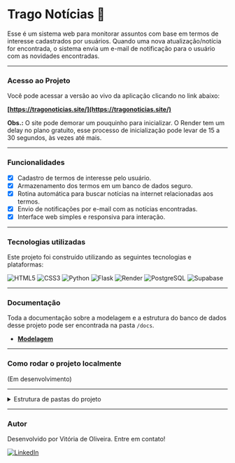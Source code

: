 # Trago Notícias 📰

Esse é um sistema web para monitorar assuntos com base em termos de interesse cadastrados por usuários. Quando uma nova atualização/notícia for encontrada, o sistema envia um e-mail de notificação para o usuário com as novidades encontradas.

---

### Acesso ao Projeto

Você pode acessar a versão ao vivo da aplicação clicando no link abaixo:

**[https://tragonoticias.site/](https://tragonoticias.site/)**

**Obs.:** O site pode demorar um pouquinho para inicializar. O Render tem um delay no plano gratuito, esse processo de inicialização pode levar de 15 a 30 segundos, às vezes até mais.

---

### Funcionalidades

- [x] Cadastro de termos de interesse pelo usuário.
- [x] Armazenamento dos termos em um banco de dados seguro.
- [x] Rotina automática para buscar notícias na internet relacionadas aos termos.
- [x] Envio de notificações por e-mail com as notícias encontradas.
- [x] Interface web simples e responsiva para interação.

---

### Tecnologias utilizadas

Este projeto foi construído utilizando as seguintes tecnologias e plataformas:

![HTML5](https://img.shields.io/badge/HTML5-E34F26?style=for-the-badge&logo=html5&logoColor=white)
![CSS3](https://img.shields.io/badge/CSS3-1572B6?style=for-the-badge&logo=css3&logoColor=white)
![Python](https://img.shields.io/badge/Python-3776AB?style=for-the-badge&logo=python&logoColor=white)
![Flask](https://img.shields.io/badge/Flask-000000?style=for-the-badge&logo=flask&logoColor=white)
![Render](https://img.shields.io/badge/Render-46E3B7?style=for-the-badge&logo=render&logoColor=white)
![PostgreSQL](https://img.shields.io/badge/postgresql-4169e1?style=for-the-badge&logo=postgresql&logoColor=white)
![Supabase](https://img.shields.io/badge/Supabase-3ECF8E?style=for-the-badge&logo=supabase&logoColor=white)

---

### Documentação
Toda a documentação sobre a modelagem e a estrutura do banco de dados desse projeto pode ser encontrada na pasta `/docs`.

- **[Modelagem](./docs/database)**

---

### Como rodar o projeto localmente

(Em desenvolvimento)

---

<details>
<summary>Estrutura de pastas do projeto</summary>

```plaintext
trago-noticias/
├── app/
│ ├── __init__.py
│ ├── config.py
│ ├── database_manager.py
│ ├── form.py
│ ├── allowlist.txt
│ ├── controllers/
│ │   ├── __init__.py
│ │   └── home_controller.py
│ ├── services/
│ │   ├── web_scraper.py
│ │   ├── alert_service.py
│ │   ├── sender_email.py
│ │   └── filtro.py
│ ├── models/
│ │   └── __init__.py
│ ├── templates/
│ │   ├── base.html
│ │   ├── contact.html
│ │   ├── about.html
│ │   ├── privacy.html
│ │   ├── index.html
│ │   └── errors-pages/
│ │       ├── 505.html
│ │       └── 404.html
│ └── static/
│     ├── responsive.css
│     └── style.css
├── docs/
│   └── database/
│       ├── dicionario_de_dados_ods.ods
│       ├── dicionario_de_dados_xlsx.xlsx
│       ├── normalizacao_ods.ods
│       ├── normalizacao_xlsx.xlsx
│       ├── diagrama_er.png
│       └── links_conteudos.txt
├── run.py
├── requirements.txt
├── .cz.toml
├── init_db.py
├── README.md
└── .gitignore
```

</details>

---

### Autor

Desenvolvido por Vitória de Oliveira. Entre em contato!

[![LinkedIn](https://img.shields.io/badge/LinkedIn-0077B5?style=for-the-badge&logo=linkedin&logoColor=white)](https://www.linkedin.com/in/vitoriadeo/)
